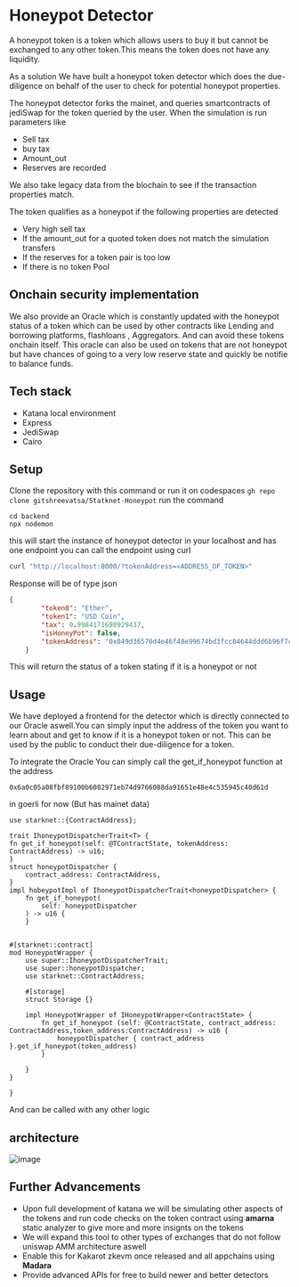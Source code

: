 # Honeypot Detector
A honeypot token is a token which allows users to buy it but cannot be exchanged to any other token.This means the token does not have any liquidity.

As a solution We have built a honeypot token detector which does the due- diligence on behalf of the user to check for potential honeypot properties.

The honeypot detector forks the mainet, and queries smartcontracts of jediSwap for the token queried by the user. When the simulation is run parameters like
- Sell tax
- buy tax
- Amount_out
- Reserves
are recorded 

We also take legacy data from the blochain to see if the transaction properties match.

The token qualifies as a honeypot if the following properties are detected

- Very high sell tax
- If the amount_out for a quoted token does not match the simulation transfers
- If the reserves for a token pair is too low
- If there is no token Pool
## Onchain security implementation
We also provide an Oracle which is constantly updated with the honeypot status of a token which can be used by other contracts like Lending and borrowing platforms, flashloans , Aggregators. And can avoid these tokens onchain itself.
This oracle can also be used on tokens that are not honeypot but have chances of going to a very low reserve state and quickly be notifie to balance funds.
## Tech stack
- Katana local environment
- Express
- JediSwap
- Cairo

## Setup 
Clone the repository with this command or run it on codespaces
```gh repo clone gitshreevatsa/Statknet-Honeypot```
run the command 
```
cd backend
npx nodemon
```
this will start the instance of honeypot detector in your localhost and has one endpoint 
you can call the endpoint using curl
```bash
curl "http://localhost:8000/?tokenAddress=<ADDRESS_OF_TOKEN>"

```
Response will be of type json
```json
{
        "token0": "Ether",
        "token1": "USD Coin",
        "tax": 0.9984171698929437,
        "isHoneyPot": false,
        "tokenAddress": "0x049d36570d4e46f48e99674bd3fcc84644ddd6b96f7c741b1562b82f9e004dc7"
    }
```
This will return the status of a token stating if it is a honeypot or not
## Usage 
We have deployed a frontend for the detector which is directly connected to our Oracle aswell.You can simply input the address of the token you want to learn about and get to know if it is a honeypot token or not.
This can be used by the public to conduct their due-diligence for a token.

To integrate the Oracle You can simply call the get_if_honeypot function at the address 

 ` 0x6a0c05a08fbf89100b6082971eb74d9766088da91651e48e4c535945c40d61d `

in goerli for now (But has mainet data)
```cairo
use starknet::{ContractAddress};

trait IhoneypotDispatcherTrait<T> {
fn get_if_honeypot(self: @TContractState, tokenAddress: ContractAddress) -> u16;
}
struct honeypotDispatcher {
    contract_address: ContractAddress,
}
impl hobeypotImpl of IhoneypotDispatcherTrait<honeypotDispatcher> {
    fn get_if_honeypot(
        self: honeypotDispatcher
    ) -> u16 { 
    }
    

#[starknet::contract]
mod HoneypotWrapper {
    use super::IhoneypotDispatcherTrait;
    use super::honeypotDispatcher;
    use starknet::ContractAddress;

    #[storage]
    struct Storage {}

    impl HoneypotWrapper of IHoneypotWrapper<ContractState> {
        fn get_if_honeypot (self: @ContractState, contract_address: ContractAddress,token_address:ContractAddress) -> u16 {
            honeypotDispatcher { contract_address }.get_if_honeypot(token_address)
        }

    }
}

}
```
And can be called with any other logic
## architecture 
![image](https://github.com/gitshreevatsa/Statknet-Honeypot/assets/81789395/150b6731-e06e-4896-991d-965684846a8f)


## Further Advancements

- Upon full development of katana we will be simulating other aspects of the tokens and run code checks on the token contract using **amarna** static analyzer to give more and more insignts on the tokens
- We will expand this tool to other types of exchanges that do not follow uniswap AMM architecture aswell
- Enable this for Kakarot zkevm once released and all appchains using **Madara**
- Provide advanced APIs for free to build newer and better detectors
